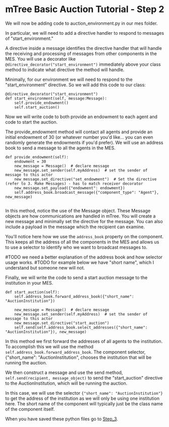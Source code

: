 # mTree Basic Auction Tutorial - Step 2

We will now be adding code to auction_environment.py in our mes folder.

In particular, we will need to add a directive handler to respond to messages of "start_environment." 

A directive inside a message identifies the directive handler that will handle the receiving and processing of messages from other components in the MES. You will use a decorator like `@directive_decorator("start_environment")` immediately above your class method to indicate what directive the method will handle.

Minimally, for our environment we will need to respond to the "start_environment" directive. So we will add this code to our class:
```
@directive_decorator("start_environment")
def start_environment(self, message:Message):
    self.provide_endowment()
    self.start_auction()
```

Now we will write code to both provide an endowment to each agent and code to start the auction.

The provide_endowment method will contact all agents and provide an initial endowment of 30 (or whatever number you'd like... you can even randomly generate the endowments if you'd prefer). We will use an address book to send a message to all the agents in the MES.

```
def provide_endowment(self):
    endowment = 30
    new_message = Message()  # declare message
    new_message.set_sender(self.myAddress)  # set the sender of message to this actor
    new_message.set_directive("set_endowment")  # Set the directive (refer to 3. Make Messages) - has to match receiver decorator
    new_message.set_payload({"endowment": endowment})
    self.address_book.broadcast_message({"component_type": "Agent"}, new_message)
    
```

In this method, notice the use of the Message object. These Message objects are how communications are handled in mTree. You will create a new message and minimally set the directive for the message. You can also include a payload in the message which the recipient can examine. 

You'll notice here how we use the `address_book` property on the component. This keeps all the address of all the components in the MES and allows us to use a selector to identify who we want to broadcast messages to.

#TODO we need a better explanation of the address book and how selector usage works.
#TODO for example below we have "short name", which I understand but someone new will not.

Finally, we will write the code to send a start auction message to the institution in your MES. 
```
def start_auction(self):
    self.address_book.forward_address_book({"short_name": "AuctionInstitution"})

    new_message = Message()  # declare message
    new_message.set_sender(self.myAddress)  # set the sender of message to this actor
    new_message.set_directive("start_auction")
    self.send(self.address_book.select_addresses({"short_name": "AuctionInstitution"}), new_message)  
```

In this method we first forward the addresses of all agents to the institution. To accomplish this we will use the method `self.address_book.forward_address_book`. The component selector, {"short_name": "AuctionInstitution", chooses the institution that will be running the auction.

We then construct a message and use the send method, `self.send(recipient, message_object)` to send the "start_auction" directive to the AuctionInstitution, which will be running the auction.

In this case, we will use the selector `{"short_name": "AuctionInstitution"}` to get the address of the institution as we will only be using one institution here. The short name of the component will typically just be the class name of the component itself. 

When you have saved these python files go to [Step_3](../step_3).
